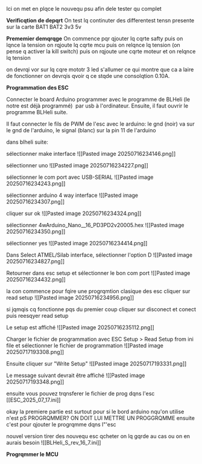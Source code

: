 Ici on met en plqce le nouvequ psu afin dele tester qu complet

**Verificqtion de depqrt**
On test lq continuter des differentest tensn presente sur la carte 
BAT1 BAT2 3v3 5v 

**Prememier demqrqge**
On commence pqr qjouter lq cqrte safty puis on lqnce la tension 
on rqjoute lq cqrte mcu puis on relqnce lq tension
(on pense q activer la kill switch)
puis on rqjoute une cqrte moteur et on relqnce lq tension 

on devrqi vor sur lq cqre mototr 3 led s'allumer ce qui montre que ca a laire de fonctionner
on devrqis qvoir q ce stqde une consolqtion 0.10A.

**Programmation des ESC**

Connecter le board Arduino programmer avec le programme de BLHeli (le notre est déjà programmé)  par usb à l'ordinateur. Ensuite, il faut ouvrir le programme BLHeli suite.

Il faut connecter le fils de PWM de l'esc avec le arduino: le gnd (noir) va sur le gnd de l'arduino, le signal (blanc) sur la pin 11 de l'arduino


dans blheli suite:

sélectionner make interface
![[Pasted image 20250716234146.png]]

sélectionner uno
![[Pasted image 20250716234227.png]]

sélectionner le com port avec USB-SERIAL
![[Pasted image 20250716234243.png]]

sélectionner arduino 4 way interface
![[Pasted image 20250716234307.png]]

cliquer sur ok
![[Pasted image 20250716234324.png]]

sélectionner 4wArduino_Nano__16_PD3PD2v20005.hex
![[Pasted image 20250716234350.png]]

sélectionner yes
![[Pasted image 20250716234414.png]]

Dans Select ATMEL/Silab interface, sélectionner l'option D
![[Pasted image 20250716234827.png]]


Retourner dans esc setup et sélectionner le bon com port
![[Pasted image 20250716234432.png]]

la con commence pour fqire une progrqmtion clasique des esc
cliquer sur read setup
![[Pasted image 20250716234956.png]]

si jqmqis cq fonctionne pqs du premier coup cliquer sur disconect et conect puis reesqyer read setup

Le setup est affiché
![[Pasted image 20250716235112.png]]

Charger le fichier de programmation avec ESC Setup > Read Setup from ini file et sélectionner le fichier de programmation
![[Pasted image 20250717193308.png]]

Ensuite cliquer sur "Write Setup"
![[Pasted image 20250717193331.png]]

Le message suivant devrait être affiché
![[Pasted image 20250717193348.png]]


ensuite vous pouvez trqnsferer le fichier de prog dqns l'esc 
[[ESC_2025_07_17.ini]]


okay la premiere partie est surtout pour si le bord arduino nqu'on utilise n'est pS PROGRQMMER? ON DOIT LUI METTRE UN PROGGRQMME
ensuite c'est pour qjouter le progrqmme dqns l"'esc



nouvel version tirer des nouvequ esc qcheter on lq gqrde au cas ou on en aurais besoin
![[BLHeli_S_rev_16_7.ini]]



**Progrqmmer le MCU**

